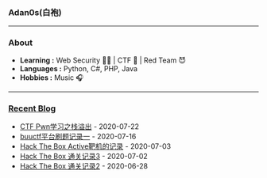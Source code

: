 ### Adan0s(白袍) 

---------------------------------------------------------------------------------------------------------------------------------------------------------------------------------

### About

-  **Learning :** Web Security :man_student: | CTF :checkered_flag: | Red Team :smiling_imp:
-  **Languages :** Python, C#, PHP, Java 
-  **Hobbies :** Music :headphones:

---------------------------------------------------------------------------------------------------------------------------------------------------------------------------------

### [Recent Blog](https://eviladan0s.github.io/)

- [CTF Pwn学习之栈溢出](https://eviladan0s.github.io/2020/07/22/ctf-pwn-1/) - 2020-07-22
- [buuctf平台刷题记录一](https://eviladan0s.github.io/2020/07/16/buu-ctf-1/) - 2020-07-16
- [Hack The Box Active靶机的记录](https://eviladan0s.github.io/2020/07/03/hackthebox-active-wp/) - 2020-07-03
- [Hack The Box 通关记录3](https://eviladan0s.github.io/2020/07/02/hackthebox-wp-3/) - 2020-07-02
- [Hack The Box 通关记录2](https://eviladan0s.github.io/2020/06/28/hackthebox-wp-2/) - 2020-06-28
